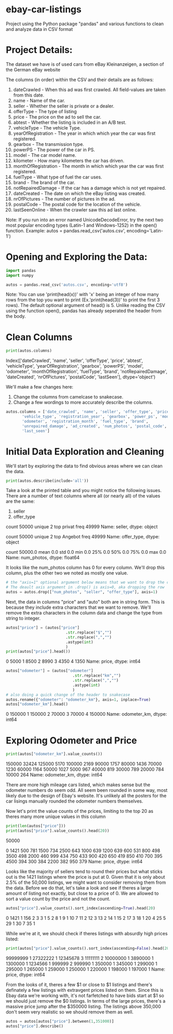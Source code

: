 # ebay-car-listings
Project using the Python package "pandas" and various functions to clean and analyze data in CSV format

# Project Details:
The dataset we have is of used cars from eBay Kleinanzeigen, a section of the German eBay website

The columns (in order) within the CSV and their details are as follows:
1. dateCrawled - When this ad was first crawled. All field-values are taken from this date.  
2. name - Name of the car.  
3. seller - Whether the seller is private or a dealer.  
4. offerType - The type of listing  
5. price - The price on the ad to sell the car.  
6. abtest - Whether the listing is included in an A/B test.  
7. vehicleType - The vehicle Type.  
8. yearOfRegistration - The year in which which year the car was first registered.  
9. gearbox - The transmission type.  
10. powerPS - The power of the car in PS.  
11. model - The car model name.  
12. kilometer - How many kilometers the car has driven.  
13. monthOfRegistration - The month in which which year the car was first registered.  
14. fuelType - What type of fuel the car uses.  
15. brand - The brand of the car.  
16. notRepairedDamage - If the car has a damage which is not yet repaired.  
17. dateCreated - The date on which the eBay listing was created.  
18. nrOfPictures - The number of pictures in the ad.  
19. postalCode - The postal code for the location of the vehicle.  
20. lastSeenOnline - When the crawler saw this ad last online.  

Note: If you run into an error named UnicodeDecodeError, try the next two most popular encoding types (Latin-1 and Windows-1252) in the open() function. Example: autos = pandas.read_csv('autos.csv', encoding='Latin-1')

# Opening and Exploring the Data:
```python
import pandas
import numpy

autos = pandas.read_csv('autos.csv', encoding='utf8')
```
Note: You can use 'print(head(x))' with 'x' being an integer of how many rows from the top you want to print (Ex.'print(head(3))' to print the first 3 rows). The default optional argument of head() is 5.
Unlike reading the CSV using the function open(), pandas has already seperated the header from the body.

# Clean Columns
```python
print(autos.columns)
```
Index(['dateCrawled', 'name', 'seller', 'offerType', 'price', 'abtest',
       'vehicleType', 'yearOfRegistration', 'gearbox', 'powerPS', 'model',
       'odometer', 'monthOfRegistration', 'fuelType', 'brand',
       'notRepairedDamage', 'dateCreated', 'nrOfPictures', 'postalCode',
       'lastSeen'],
      dtype='object')
      
We'll make a few changes here:

1. Change the columns from camelcase to snakecase.
2. Change a few wordings to more accurately describe the columns.

```python
autos.columns = ['date_crawled', 'name', 'seller', 'offer_type', 'price', 'ab_test',
       'vehicle_type', 'registration_year', 'gearbox', 'power_ps', 'model',
       'odometer', 'registration_month', 'fuel_type', 'brand',
       'unrepaired_damage', 'ad_created', 'num_photos', 'postal_code',
       'last_seen']
 ```
 
# Initial Data Exploration and Cleaning
We'll start by exploring the data to find obvious areas where we can clean the data.  
```python
print(autos.describe(include='all'))
```
Take a look at the printed table and you might notice the following issues.  
There are a number of text columns where all (or nearly all) of the values are the same:
  1. seller
  2. offer_type

count      50000
unique         2
top       privat
freq       49999
Name: seller, dtype: object

count       50000
unique          2
top       Angebot
freq        49999
Name: offer_type, dtype: object

count    50000.0
mean         0.0
std          0.0
min          0.0
25%          0.0
50%          0.0
75%          0.0
max          0.0
Name: num_photos, dtype: float64


It looks like the num_photos column has 0 for every column. We'll drop this column, plus the other two we noted as mostly one value.
```python
# the "axis=1" optional argument below means that we want to drop the column.
# The deault axis argument in .drop() is axis=0, aka dropping the row
autos = autos.drop(["num_photos", "seller", "offer_type"], axis=1)
```

Next, the data in columns "price" and "auto" both are in string form. This is because they include extra characters that we want to remove. We'll remove the extra characters in the column data and change the type from string to integer.

```python
autos["price"] = (autos["price"]
                          .str.replace("$","")
                          .str.replace(",","")
                          .astype(int)
                          )
print(autos["price"].head())
```

0    5000
1    8500
2    8990
3    4350
4    1350
Name: price, dtype: int64

```python
autos["odometer"] = (autos["odometer"]
                             .str.replace("km","")
                             .str.replace(",","")
                             .astype(int)
                             )
# also doing a quick change of the header to snakecase
autos.rename({"odometer": "odometer_km"}, axis=1, inplace=True)
autos["odometer_km"].head()
```

0    150000
1    150000
2     70000
3     70000
4    150000
Name: odometer_km, dtype: int64

# Exploring Odometer and Price
```python
print(autos["odometer_km"].value_counts())
```
150000    32424
125000     5170
100000     2169
90000      1757
80000      1436
70000      1230
60000      1164
50000      1027
5000        967
40000       819
30000       789
20000       784
10000       264
Name: odometer_km, dtype: int64

There are more high mileage cars listed, which makes sense but the odometer numbers do seem odd. All seem been rounded in some way, most likely due to the design of Ebay's website. It's unlikely all the posters for the car lisings manually rounded the odometer numbers themselves.

Now let's print the value counts of the prices, limiting to the top 20 as theres many more unique values in this column
```python
print(len(autos["price"]))
print(autos["price"].value_counts().head(20))
```
50000

0       1421
500      781
1500     734
2500     643
1000     639
1200     639
600      531
800      498
3500     498
2000     460
999      434
750      433
900      420
650      419
850      410
700      395
4500     394
300      384
2200     382
950      379
Name: price, dtype: int64

Looks like the majority of sellers tend to round their prices but what sticks out is the 1421 listings where the price is put at 0. Given that it is only about 2.5% of the 50,000 listings, we might want to consider removing them from the data. Before we do that, let's take a look and see if theres a large amount of listing not exactly, but close to a price of 0. We are allowed to sort a value count by the price and not the count.

```python
autos["price"].value_counts().sort_index(ascending=True).head(20)
```
0     1421
1      156
2        3
3        1
5        2
8        1
9        1
10       7
11       2
12       3
13       2
14       1
15       2
17       3
18       1
20       4
25       5
29       1
30       7
35       1

While we're at it, we should check if theres listings with absurdly high prices listed:
```python
print(autos["price"].value_counts().sort_index(ascending=False).head(20))
```
99999999    1
27322222    1
12345678    3
11111111    2
10000000    1
3890000     1
1300000     1
1234566     1
999999      2
999990      1
350000      1
345000      1
299000      1
295000      1
265000      1
259000      1
250000      1
220000      1
198000      1
197000      1
Name: price, dtype: int64

From the looks of it, theres a few $1 or close to $1 listings and there's definately a few listings with extravgent prices listed on them. Since this is Ebay data we're working with, it's not farfetched to have bids start at $1 so we should just remove the $0 listings. In terms of the large prices, there's a massive price jump after the $350000 listing. The listings above 350,000 don't seem very realistic so we should remove them as well.

```python
autos = autos[autos["price"].between(1,351000)]
autos["price"].describe()
```
